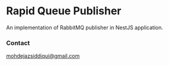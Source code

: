 # Rapid Queue Publisher

An implementation of RabbitMQ publisher in NestJS application.

### Contact

mohdejazsiddiqui@gmail.com